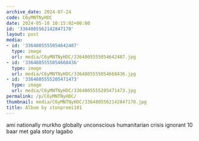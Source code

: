```yaml
---
archive_date: 2024-07-24
code: C6yMNTNyHDC
date: 2024-05-10 10:15:02+00:00
id: '3364805562142847170'
layout: post
media:
- id: '3364805555054642487'
  type: image
  url: media/C6yMNTNyHDC/3364805555054642487.jpg
- id: '3364805555054668436'
  type: image
  url: media/C6yMNTNyHDC/3364805555054668436.jpg
- id: '3364805555205471473'
  type: image
  url: media/C6yMNTNyHDC/3364805555205471473.jpg
permalink: /p/C6yMNTNyHDC/
thumbnail: media/C6yMNTNyHDC/3364805562142847170.jpg
title: Album by stonpremi101
---
```


ami nationally murkho globally unconscious humanitarian crisis ignorant 10 baar met gala story lagabo